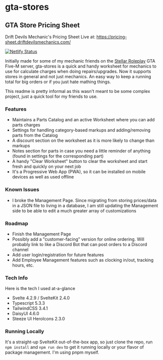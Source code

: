 # gta-stores

## GTA Store Pricing Sheet

Drift Devils Mechanic's Pricing Sheet
Live at: https://pricing-sheet.driftdevilsmechanics.com/

[![Netlify Status](https://api.netlify.com/api/v1/badges/56b1677d-c9a8-4f45-9fdf-ee1158034c2e/deploy-status)](https://app.netlify.com/sites/courageous-cuchufli-8f0ec0/deploys)

Initially made for some of my mechanic friends on the [Stellar Roleplay](https://www.stellargaming.gg) GTA Five-M server, gta-stores is a quick and handy worksheet for mechanics to use for calculate charges when doing repairs/upgrades.
Now it supports stores in general and not just mechanics.
An easy way to keep a running total for big orders or if you just hate mathing things.

This readme is pretty informal as this wasn't meant to be some complex project, just a quick tool for my friends to use.

### Features
- Maintains a Parts Catalog and an active Worksheet where you can add parts charges
- Settings for handling category-based markups and adding/removing parts from the Catalog
- A discount section on the worksheet as it is more likely to change than markups
- Notes section for parts in case you need a little reminder of anything (found in settings for the corresponding part)
- A handy "Clear Worksheet" button to clear the worksheet and start fresh and quickly on your next job
- It's a Progressive Web App (PWA), so it can be installed on mobile devices as well as used offline

### Known Issues
- I broke the Management Page. Since migrating from storing prices/data in a JSON file to living in a database, I am still updating the Management side to be able to edit a much greater array of customizations

### Roadmap
- Finish the Management Page
- Possibly add a "customer-facing" version for online ordering. Will probably link to like a Discord Bot that can post orders to a Discord channel
- Add user login/registration for future features
- Add Employee Management features such as clocking in/out, tracking hours, etc.

### Tech Info
Here is the tech I used at-a-glance
- Svelte 4.2.9 / SvelteKit 2.4.0
- Typescript 5.3.3
- TailwindCSS 3.4.1
- DaisyUI 4.6.0
- Steeze UI HeroIcons 2.3.0

### Running Locally
It's a straight-up SvelteKit out-of-the-box app, so just clone the repo, run `npm install` and `npm run dev` to get it running locally or your flavor of package management.
I'm using pnpm myself.
